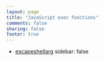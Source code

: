 ```yaml
---
layout: page
title: "JavaScript exec functions"
comments: false
sharing: false
footer: true
---
```

<!-- Generated by Rakefile:build -->

 - [escapeshellarg](/functions/escapeshellarg)
sidebar: false
